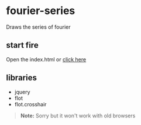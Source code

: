 fourier-series
==================

Draws the series of fourier

start fire
---------------------
Open the index.html or [click here](https://cdn.rawgit.com/co3moz/fourier-series/master/index.html)

libraries
---------------------
* jquery
* flot
* flot.crosshair

> **Note:** Sorry but it won't work with old browsers